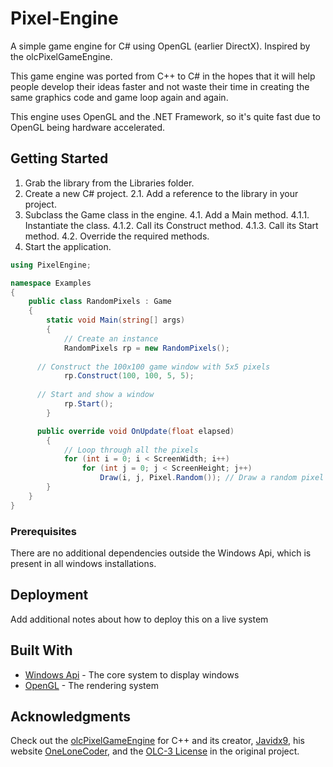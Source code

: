 # Pixel-Engine

A simple game engine for C# using OpenGL (earlier DirectX). Inspired by the olcPixelGameEngine.

This game engine was ported from C++ to C# in the hopes that it will help people develop their ideas faster and not waste their time in creating the same graphics code and game loop again and again.

This engine uses OpenGL and the .NET Framework, so it's quite fast due to OpenGL being hardware accelerated.

## Getting Started

1. Grab the library from the Libraries folder.
2. Create a new C# project.
  2.1. Add a reference to the library in your project.
4. Subclass the Game class in the engine.
  4.1. Add a Main method.
    4.1.1. Instantiate the class.
    4.1.2. Call its Construct method.
    4.1.3. Call its Start method.
  4.2. Override the required methods.
5. Start the application.

```C#
using PixelEngine;

namespace Examples
{
	public class RandomPixels : Game
	{
		static void Main(string[] args)
		{
			// Create an instance
			RandomPixels rp = new RandomPixels();
      
      // Construct the 100x100 game window with 5x5 pixels
			rp.Construct(100, 100, 5, 5); 
      
      // Start and show a window
			rp.Start(); 
		}

	  public override void OnUpdate(float elapsed)
		{
			// Loop through all the pixels
			for (int i = 0; i < ScreenWidth; i++)
				for (int j = 0; j < ScreenHeight; j++)
					Draw(i, j, Pixel.Random()); // Draw a random pixel
		}
	}
}
```

### Prerequisites

There are no additional dependencies outside the Windows Api, which is present in all windows installations.

## Deployment

Add additional notes about how to deploy this on a live system

## Built With

* [Windows Api](https://docs.microsoft.com/en-us/windows/desktop/apiindex/windows-api-list) - The core system to display windows
* [OpenGL](https://www.opengl.org/) - The rendering system

## Acknowledgments

Check out the [olcPixelGameEngine](https://github.com/OneLoneCoder/olcPixelGameEngine) for C++ and its creator, [Javidx9](https://www.youtube.com/channel/UC-yuWVUplUJZvieEligKBkA), his website [OneLoneCoder](https://onelonecoder.com/), and the [OLC-3 License](https://github.com/DevChrome/Pixel-Engine/blob/master/Licences.txt) in the original project.
